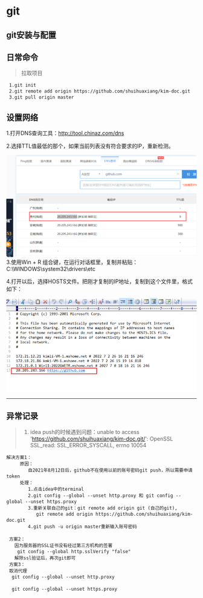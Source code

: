 # git
## git安装与配置

## 日常命令
> 拉取项目
    
     1.git init 
     2.git remote add origin https://github.com/shuihuaxiang/kim-doc.git
     3.git pull origin master

## 设置网络
1.打开DNS查询工具：http://tool.chinaz.com/dns  

2.选择TTL值最低的那个，如果当前列表没有符合要求的IP，重新检测。

![](images/c4299392.png)   
3.使用Win + R 组合键，在运行对话框里，复制并粘贴：C:\WINDOWS\system32\drivers\etc

4.打开以后，选择HOSTS文件。把刚才复制的IP地址，复制到这个文件里，格式如下：

![](images/6e201f1b.png)
  
***
## 异常记录
>  1. idea  push的时候遇到问题：unable to access 'https://github.com/shuihuaxiang/kim-doc.git/':
OpenSSL SSL_read: SSL_ERROR_SYSCALL, errno 10054
    
    解决方案1：
         原因：  
            自2021年8月12日后，github不在使用以前的账号密码git push，所以需要申请token  
         处理：  
            1.点击idea中的terminal  
            2.git config --global --unset http.proxy 和 git config --global --unset https.proxy  
            3.重新关联自己的git：git remote add origin git (自己的git),  
               git remote add origin https://github.com/shuihuaxiang/kim-doc.git  
            4.git push -u origin master重新输入账号密码  
       
     方案2：  
       因为服务器的SSL证书没有经过第三方机构的签署
        git config --global http.sslVerify "false"
       解除ssl验证后，再次git即可
     方案3：
     取消代理
      git config --global --unset http.proxy 
      
      git config --global --unset https.proxy